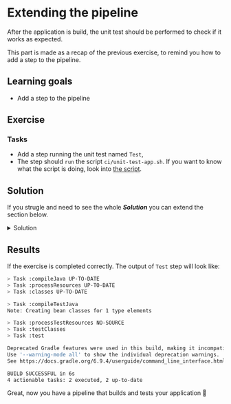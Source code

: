 # Extending the pipeline

After the application is build, the unit test should be performed to check if it works as expected. 

This part is made as a recap of the previous exercise, to remind you how to add a step to the pipeline.

## Learning goals

- Add a step to the pipeline

## Exercise

### Tasks

- Add a step running the unit test named `Test`, 
- The step should `run` the script `ci/unit-test-app.sh`. If you want to know what the script is doing, look into [the script](../ci/unit-test-app.sh).

## Solution

If you strugle and need to see the whole ***Solution*** you can extend the section below. 
<details>
    <summary> Solution </summary>
  
  ```YAML
name: Main workflow
on: push
jobs:
  Build:
    runs-on: ubuntu-latest
    container: gradle:6-jdk11
    steps:
      - name: Clone down repository
        uses: actions/checkout@v4       
      - name: Build application
        run: ci/build-app.sh
      - name: Test
        run: ci/unit-test-app.sh

  ```

</details>

## Results 

If the exercise is completed correctly. The output of `Test` step will look like: 

``` bash
> Task :compileJava UP-TO-DATE
> Task :processResources UP-TO-DATE
> Task :classes UP-TO-DATE

> Task :compileTestJava
Note: Creating bean classes for 1 type elements

> Task :processTestResources NO-SOURCE
> Task :testClasses
> Task :test

Deprecated Gradle features were used in this build, making it incompatible with Gradle 7.0.
Use '--warning-mode all' to show the individual deprecation warnings.
See https://docs.gradle.org/6.9.4/userguide/command_line_interface.html#sec:command_line_warnings

BUILD SUCCESSFUL in 6s
4 actionable tasks: 2 executed, 2 up-to-date
```


Great, now you have a pipeline that builds and tests your application :tada:
